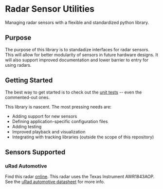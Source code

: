 # Radar Sensor Utilities

Managing radar sensors with a flexible and standardized python library.

## Purpose

The purpose of this library is to standadize interfaces for radar sensors.
This will allow for better modularity of sensors in future hardware designs.
It will also support improved documentation and lower barrier to entry for using radars.

## Getting Started

The best way to get started is to check out the [unit tests](https://github.com/avstack-lab/lib-rad/tree/main/tests) -- even the commented-out ones.

This library is nascent. The most pressing needs are:
- Adding support for new sensors
- Defining application-specific configuration files
- Adding testing
- Improved playback and visualization
- Integrating with tracking libraries (outside the scope of this repository)

## Sensors Supported

### uRad Automotive

Find this radar [online][urad-radar]. This radar uses the Texas Instrument AWR1843AOP.
See the [uRad automotive datasheet][urad-datasheet] for more info.

[urad-radar]: https://urad.es/en/product/urad-radar-automotive
[urad-datasheet]: https://urad.es/wp-content/descargables/uRAD%20-%20Datasheet%20-%20Automotive%20v2.0%20-%20EN.pdf

